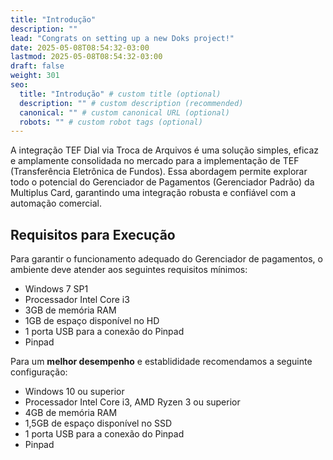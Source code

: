 ```yaml
---
title: "Introdução"
description: ""
lead: "Congrats on setting up a new Doks project!"
date: 2025-05-08T08:54:32-03:00
lastmod: 2025-05-08T08:54:32-03:00
draft: false
weight: 301
seo:
  title: "Introdução" # custom title (optional)
  description: "" # custom description (recommended)
  canonical: "" # custom canonical URL (optional)
  robots: "" # custom robot tags (optional)
---
```


A integração TEF Dial via Troca de Arquivos é uma solução simples, eficaz e amplamente consolidada no mercado para a implementação de TEF (Transferência Eletrônica de Fundos).
Essa abordagem permite explorar todo o potencial do Gerenciador de Pagamentos (Gerenciador Padrão) da Multiplus Card, garantindo uma integração robusta e confiável com a automação comercial.

## Requisitos para Execução

Para garantir o funcionamento adequado do Gerenciador de pagamentos, o ambiente deve atender aos seguintes requisitos mínimos:

- Windows 7 SP1
- Processador Intel Core i3
- 3GB de memória RAM
- 1GB de espaço disponível no HD
- 1 porta USB para a conexão do Pinpad
- Pinpad

Para um **melhor desempenho** e establididade recomendamos a seguinte configuração:

- Windows 10 ou superior
- Processador Intel Core i3, AMD Ryzen 3 ou superior
- 4GB de memória RAM
- 1,5GB de espaço disponível no SSD
- 1 porta USB para a conexão do Pinpad
- Pinpad
